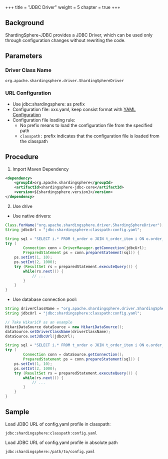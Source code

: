 +++
title = "JDBC Driver"
weight = 5
chapter = true
+++

## Background

ShardingSphere-JDBC provides a JDBC Driver, which can be used only through configuration changes without rewriting the code.

## Parameters

### Driver Class Name

`org.apache.shardingsphere.driver.ShardingSphereDriver`

### URL Configuration

- Use jdbc:shardingsphere: as prefix
- Configuration file: xxx.yaml, keep consist format with [YAML Configuration](/en/user-manual/shardingsphere-jdbc/yaml-config/)
- Configuration file loading rule:
  - No prefix means to load the configuration file from the specified path
  - `classpath:` prefix indicates that the configuration file is loaded from the classpath

## Procedure

1. Import Maven Dependency

```xml
<dependency>
    <groupId>org.apache.shardingsphere</groupId>
    <artifactId>shardingsphere-jdbc-core</artifactId>
    <version>${shardingsphere.version}</version>
</dependency>
```

2. Use drive

* Use native drivers:

```java
Class.forName("org.apache.shardingsphere.driver.ShardingSphereDriver");
String jdbcUrl = "jdbc:shardingsphere:classpath:config.yaml";

String sql = "SELECT i.* FROM t_order o JOIN t_order_item i ON o.order_id=i.order_id WHERE o.user_id=? AND o.order_id=?";
try (
        Connection conn = DriverManager.getConnection(jdbcUrl);
        PreparedStatement ps = conn.prepareStatement(sql)) {
    ps.setInt(1, 10);
    ps.setInt(2, 1000);
    try (ResultSet rs = preparedStatement.executeQuery()) {
        while(rs.next()) {
            // ...
        }
    }
}
```

* Use database connection pool:

```java
String driverClassName = "org.apache.shardingsphere.driver.ShardingSphereDriver";
String jdbcUrl = "jdbc:shardingsphere:classpath:config.yaml";

// Take HikariCP as an example 
HikariDataSource dataSource = new HikariDataSource();
dataSource.setDriverClassName(driverClassName);
dataSource.setJdbcUrl(jdbcUrl);

String sql = "SELECT i.* FROM t_order o JOIN t_order_item i ON o.order_id=i.order_id WHERE o.user_id=? AND o.order_id=?";
try (
        Connection conn = dataSource.getConnection();
        PreparedStatement ps = conn.prepareStatement(sql)) {
    ps.setInt(1, 10);
    ps.setInt(2, 1000);
    try (ResultSet rs = preparedStatement.executeQuery()) {
        while(rs.next()) {
            // ...
        }
    }
}
```

## Sample

Load JDBC URL of config.yaml profile in classpath:
```
jdbc:shardingsphere:classpath:config.yaml
```

Load JDBC URL of config.yaml profile in absolute path
```
jdbc:shardingsphere:/path/to/config.yaml
```
